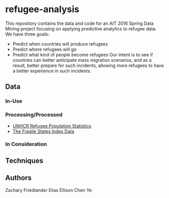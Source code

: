 # refugee-analysis

This repository contains the data and code for an AIT 2016 Spring Data Mining project focusing on applying predictive analytics to refugee data.  
We have three goals:
- Predict when countries will produce refugees 
- Predict where refugees will go
- Predict what kind of people become refugees
Our intent is to see if countries can better anticipate mass migration scenarios, and as a result, better prepare for such incidents, allowing more refugees to have a better experience in such incidents.  

## Data
### In-Use
### Processing/Processed
- [UNHCR Refugee Population Statistics](https://data.hdx.rwlabs.org/dataset/7296b00d-b52c-4ccd-ae85-00d00b2a8f62)
- [The Fragile States Index Data](http://fsi.fundforpeace.org/data)

### In Consideration

## Techniques

## Authors
Zachary Friedlander
Elias Ellison
Chen Ye
